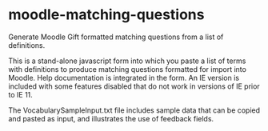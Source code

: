 moodle-matching-questions
=========================

Generate Moodle Gift formatted matching questions from a list of definitions.

This is a stand-alone javascript form into which you paste a list of terms with definitions to produce matching questions formatted for import into Moodle. Help documentation is integrated in the form. An IE version is included with some features disabled that do not work in versions of IE prior to IE 11.

The VocabularySampleInput.txt file includes sample data that can be copied and pasted as input, and illustrates the use of feedback fields.
